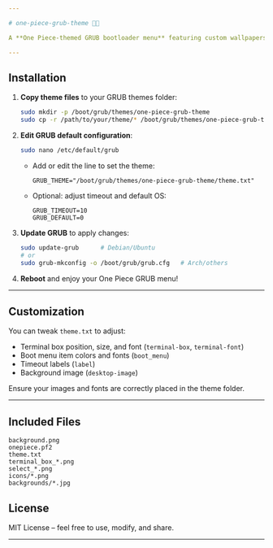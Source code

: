 ```yaml
---

# one-piece-grub-theme 🏴‍☠️

A **One Piece-themed GRUB bootloader menu** featuring custom wallpapers, fonts, and icons. Transform your Linux boot screen into a Straw Hat adventure!

---
```





## Installation



1. **Copy theme files** to your GRUB themes folder:

   ```bash
   sudo mkdir -p /boot/grub/themes/one-piece-grub-theme
   sudo cp -r /path/to/your/theme/* /boot/grub/themes/one-piece-grub-theme/
   ```

2. **Edit GRUB default configuration**:

   ```bash
   sudo nano /etc/default/grub
   ```

   * Add or edit the line to set the theme:

     ```text
     GRUB_THEME="/boot/grub/themes/one-piece-grub-theme/theme.txt"
     ```

   * Optional: adjust timeout and default OS:

     ```text
     GRUB_TIMEOUT=10
     GRUB_DEFAULT=0
     ```

3. **Update GRUB** to apply changes:

   ```bash
   sudo update-grub      # Debian/Ubuntu
   # or
   sudo grub-mkconfig -o /boot/grub/grub.cfg   # Arch/others
   ```

4. **Reboot** and enjoy your One Piece GRUB menu!

---

## Customization

You can tweak `theme.txt` to adjust:

* Terminal box position, size, and font (`terminal-box`, `terminal-font`)
* Boot menu item colors and fonts (`boot_menu`)
* Timeout labels (`label`)
* Background image (`desktop-image`)

Ensure your images and fonts are correctly placed in the theme folder.

---

## Included Files

```
background.png
onepiece.pf2
theme.txt
terminal_box_*.png
select_*.png
icons/*.png
backgrounds/*.jpg
```



## License

MIT License – feel free to use, modify, and share.

---

